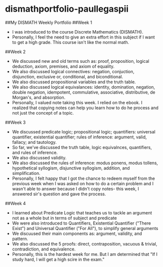 # dismathportfolio-paullegaspii
##My DISMATH Weekly Portfolio
##Week 1
- I was introduced to the course Discrete Mathematics (DISMATH).
- Personally, I feel the need to give an extra effort in this subject if I want to get a high grade. This course isn't like the normal math.

##Week 2
- We discussed new and old terms such as: proof, proposition, logical deduction, axiom, premises, and axiom of equality.
- We also discussed logical connectives: negation, conjuction, disjunction, exclusive or, conditional, and biconditional.
- We also discussed propositional variables and the truth table.
- We also discussed logical equivalances: identity, domination, negation, double negation, idempotent, commulative, associative, distributive, de Morgan's, and absorption.
- Personally, I valued note taking this week. I relied on the ebook. I realized that copying notes can help you learn how to do he process and not just the concept of a topic.

##Week 3
- We discussed predicate logic; propositional logic; quantifiers: universal quantifier, existential quantifier; rules of inference: argument, valid, fallacy; and tautology.
- So far, we've discussed the truth table, logic equivalnces, quantifiers, and rules of inference.
- We also discussed validity.
- We also discussed the rules of inference: modus ponens, modus tollens, hypothetical syllogism, disjunctive syllogism, addition, and simplification.
- Personally, I felt happy that I got the chance to redeem myself from the previous week when I was asked on how to do a certain problem and I wasn't able to answer because I didn't copy notes- this week, I answered sir's question and gave the process.

##Week 4
- I learned about Predicate Logic that teaches us to tackle an argument not as a whole but in terms of subject and predicate
- We were also introduced to Quantifiers, Existential Quantifier ("There Exist") and Universal Quantifier ("For All"), to simplify general arguments 
- We discuused their main components as: argument, validity, and pattern.
- We also discussed the 5 proofs: direct, contraposition, vacuous & trivial, contradiction, and equivalence.
- Personally, this is the hardest week for me. But I am determined that "If I study hard, I will get a high scire in the exam."
